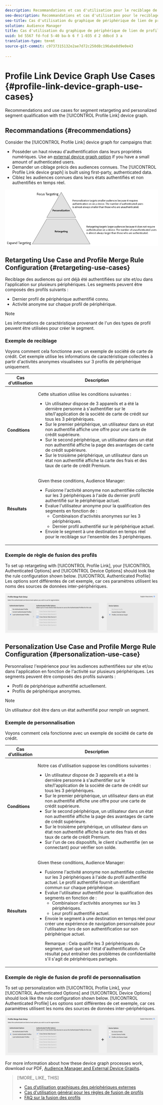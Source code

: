 ```yaml
---
description: Recommandations et cas d'utilisation pour le reciblage de segments et la qualification des segments personnalisés avec le graphique du périphérique Link Link.
seo-description: Recommandations et cas d'utilisation pour le reciblage de segments et la qualification des segments personnalisés avec le graphique du périphérique Link Link.
seo-title: Cas d'utilisation du graphique de périphérique de lien de profil
solution: Audience Manager
title: Cas d'utilisation du graphique de périphérique de lien de profil
uuid: bd 5567 fd-fcd 5-40 ba-b 6 f 1-035 d 2 ddbcd 3 a
translation-type: tm+mt
source-git-commit: c9737315132e2ae7d72c250d8c196abe8d9e0e43

---
```



# Profile Link Device Graph Use Cases {#profile-link-device-graph-use-cases}

Recommendations and use cases for segment retargeting and personalized segment qualification with the [!UICONTROL Profile Link] device graph.

## Recommandations {#recommendations}

Consider the [!UICONTROL Profile Link] device graph for campaigns that:

* Posséder un haut niveau d&#39;authentification dans leurs propriétés numériques. Use an [external device graph option](../../features/profile-merge-rules/merge-rule-definitions.md#device-options) if you have a small amount of authenticated users.
* Demander un ciblage précis des audiences connues. The [!UICONTROL Profile Link device graph] is built using first-party, authenticated data.
* Ciblez les audiences connues dans leurs états authentifiés et non authentifiés en temps réel.

![](assets/merge-rule-triangle2.png)

## Retargeting Use Case and Profile Merge Rule Configuration {#retargeting-use-cases}

Reciblage des audiences qui ont déjà été authentifiées sur site et/ou dans l&#39;application sur plusieurs périphériques. Les segments peuvent être composés des profils suivants :

* Dernier profil de périphérique authentifié connu.
* Activité anonyme sur chaque profil de périphérique.

>[!NOTE]
>
>Les informations de caractéristique provenant de l&#39;un des types de profil peuvent être utilisées pour créer le segment.

### Exemple de reciblage

Voyons comment cela fonctionne avec un exemple de société de carte de crédit. Cet exemple utilise les informations de caractéristique collectées à partir d&#39;activités anonymes visualisées sur 3 profils de périphérique uniquement.

<table id="table_8C5ABA47A0634EBA9B1AA1B5C2AABF07"> 
 <thead> 
  <tr> 
   <th colname="col1" class="entry"> Cas d’utilisation </th> 
   <th colname="col2" class="entry"> Description </th> 
  </tr> 
 </thead>
 <tbody> 
  <tr> 
   <td colname="col1"> <p> <b>Conditions</b> </p> </td> 
   <td colname="col2"> <p>Cette situation utilise les conditions suivantes : </p> <p> 
     <ul id="ul_72373D0F304044AE84E4CC055E3E8154"> 
      <li id="li_375DA786ED4D4F18A74C8FE42ABF8448">Un utilisateur dispose de 3 appareils et a été la dernière personne à s'authentifier sur le site/l'application de la société de carte de crédit sur tous les 3 périphériques. </li> 
      <li id="li_77FDBFAED21B4DE19AB2B6C112E0C64B">Sur le premier périphérique, un utilisateur dans un état non authentifié affiche une offre pour une carte de crédit supérieure. </li> 
      <li id="li_D3BE1B30BCCA49EA931AA9D97DD5F86D">Sur le second périphérique, un utilisateur dans un état non authentifié affiche la page des avantages de carte de crédit supérieure. </li> 
      <li id="li_39D894624FC44806B6DB2C77F459B39E">Sur le troisième périphérique, un utilisateur dans un état non authentifié affiche la carte des frais et des taux de carte de crédit Premium. </li> 
     </ul> </p> </td> 
  </tr> 
  <tr> 
   <td colname="col1"> <p> <b>Résultats</b> </p> </td> 
   <td colname="col2"> <p>Given these conditions, <span class="keyword"> Audience Manager</span>: </p> <p> 
     <ul id="ul_1B6174F5C3AF4C32831D4217C5113789"> 
      <li id="li_98FE54696B604C3C8D93CC1C1FBB48D9">Fusionne l'activité anonyme non authentifiée collectée sur les 3 périphériques à l'aide du dernier profil authentifié sur le périphérique actuel. </li> 
      <li id="li_A73C7DCE36BA42B6BAD26D8A075416C1">Evalue l'utilisateur anonyme pour la qualification des segments en fonction de : 
       <ul id="ul_EF66EAFD12CA44F5ACCB66319606D937"> 
        <li id="li_541762056ECF4BC1ABF1F5116B5FED6C">Combinaison d'activités anonymes sur les 3 périphériques. </li> 
        <li id="li_C386CB62E5234E10AFEDE900ADC0E261">Dernier profil authentifié sur le périphérique actuel. </li> 
       </ul> </li> 
      <li id="li_5C9BDC8FF886494589F005C9658A923C">Envoie le segment à une destination en temps réel pour le reciblage sur l'ensemble des 3 périphériques. </li>
     </ul> </p> </td> 
  </tr> 
 </tbody> 
</table>

### Exemple de règle de fusion des profils

To set up retargeting with [!UICONTROL Profile Link], your [!UICONTROL Authenticated Options] and [!UICONTROL Device Options] should look like the rule configuration shown below. [!UICONTROL Authenticated Profile] Les options sont différentes de cet exemple, car ces paramètres utilisent les noms des sources de données inter-périphériques.

![Configuration des règles de fusion du profil](assets/merge-rules-internal3.png)

## Personalization Use Case and Profile Merge Rule Configuration {#personalization-use-case}

Personnalisez l&#39;expérience pour les audiences authentifiées sur site et/ou dans l&#39;application en fonction de l&#39;activité sur plusieurs périphériques. Les segments peuvent être composés des profils suivants :

* Profil de périphérique authentifié actuellement.
* Profils de périphérique anonymes.

>[!NOTE]
>
>Un utilisateur doit être dans un état authentifié pour remplir un segment.

### Exemple de personnalisation

Voyons comment cela fonctionne avec un exemple de société de carte de crédit.

<table id="table_D2F4D5D27EB54224BB2CC1D843DDEDA3"> 
 <thead> 
  <tr> 
   <th colname="col1" class="entry"> Cas d’utilisation </th> 
   <th colname="col2" class="entry"> Description </th> 
  </tr> 
 </thead>
 <tbody> 
  <tr> 
   <td colname="col1"> <p> <b>Conditions</b> </p> </td> 
   <td colname="col2"> <p>Notre cas d'utilisation suppose les conditions suivantes : </p> <p> 
     <ul id="ul_C4D2108E7B1C4D3C89411A9CCCDA6DAC"> 
      <li id="li_2F10EB17466B4B91A94DF707C3CB6BE5">Un utilisateur dispose de 3 appareils et a été la dernière personne à s'authentifier sur le site/l'application de la société de carte de crédit sur tous les 3 périphériques. </li> 
      <li id="li_1559C4DA51254BCF95291133F32A4057">Sur le premier périphérique, un utilisateur dans un état non authentifié affiche une offre pour une carte de crédit supérieure. </li> 
      <li id="li_734465E5619C474291C42921160CEC6B">Sur le second périphérique, un utilisateur dans un état non authentifié affiche la page des avantages de carte de crédit supérieure. </li> 
      <li id="li_B96ABC0205384B59A1901708505B8BF8">Sur le troisième périphérique, un utilisateur dans un état non authentifié affiche la carte des frais et des taux de carte de crédit Premium. </li> 
      <li id="li_1A7BDBD546BD4B8EACF4292D885127F2">Sur l'un de ces dispositifs, le client s'authentifie (en se connectant) pour vérifier son solde. </li> 
     </ul> </p> </td> 
  </tr> 
  <tr> 
   <td colname="col1"> <p> <b>Résultats</b> </p> </td> 
   <td colname="col2"> <p>Given these conditions, <span class="keyword"> Audience Manager</span>: </p> <p> 
     <ul id="ul_37DBF5FEABC5463D85C74AD9150EA177"> 
      <li id="li_B60FFA5CF3F64FB69997AA05595900D7">Fusionne l'activité anonyme non authentifiée collectée sur les 3 périphériques à l'aide du profil authentifié actuel. Le profil authentifié fournit un identifiant commun sur chaque périphérique. </li> 
      <li id="li_AB9FD87DD804474BA33805C364B7B92D">Evalue l'utilisateur authentifié pour la qualification des segments en fonction de : 
       <ul id="ul_EAF99E72159D4E329052B71344D9C69B"> 
        <li id="li_0B5E52BA6D8B493980291EA7B0AE235A">Combinaison d'activités anonymes sur les 3 périphériques. </li> 
        <li id="li_07588DEFBEF64F97850CB12CD62D0213">Leur profil authentifié actuel. </li> 
       </ul> </li> 
      <li id="li_E7CFCEAD7610496189F4486000D7860A">Envoie le segment à une destination en temps réel pour créer une expérience de navigation personnalisée pour l'utilisateur lors de son authentification sur son périphérique actuel. <p>Remarque : Cela qualifie les 3 périphériques du segment, quel que soit l'état d'authentification. Ce résultat peut entraîner des problèmes de confidentialité s'il s'agit de périphériques partagés. </p> </li>
     </ul> </p> </td>
  </tr>
 </tbody> 
</table>

### Exemple de règle de fusion de profil de personnalisation

To set up personalization with [!UICONTROL Profile Link], your [!UICONTROL Authenticated Options] and [!UICONTROL Device Options] should look like the rule configuration shown below. [!UICONTROL Authenticated Profile] Les options sont différentes de cet exemple, car ces paramètres utilisent les noms des sources de données inter-périphériques.

![](assets/merge-rules-internal4.png)

For more information about how these device graph processes work, download our PDF, [Audience Manager and External Device Graphs](https://marketing.adobe.com/resources/help/en_US/aam/downloads/AAM_Device_Graphs.pdf).

>[!MORE_ LIKE_ THIS]
>
>* [Cas d’utilisation graphiques des périphériques externes](../../features/profile-merge-rules/external-graph-use-cases.md)
>* [Cas d&#39;utilisation général pour les règles de fusion de profils](../../features/profile-merge-rules/merge-rule-targeting-options.md)
>* [FAQ sur la fusion des profils](../../faq/faq-profile-merge.md)


